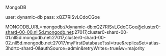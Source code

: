 MongoDB

user: dynamic-db
pass: xQZ7RISvLCdoCGoe

MONGODB_URL=mongodb://dynamic-db:xQZ7RISvLCdoCGoe@cluster0-shard-00-00.nll5d.mongodb.net:27017,cluster0-shard-00-01.nll5d.mongodb.net:27017,cluster0-shard-00-02.nll5d.mongodb.net:27017/myFirstDatabase?ssl=true&replicaSet=atlas-3hdrtc-shard-0&authSource=admin&retryWrites=true&w=majority
